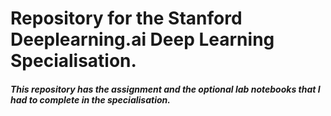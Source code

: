 # Repository for the Stanford Deeplearning.ai Deep Learning Specialisation.

##### This repository has the assignment and the optional lab notebooks that I had to complete in the specialisation.

